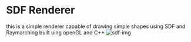 # SDF Renderer
this is a simple renderer capable of drawing simple shapes using SDF and Raymarching
built uing openGL and C++
![sdf-img](https://i.ibb.co/LD0M5FFH/Screenshot-2025-03-07-205322.png)
